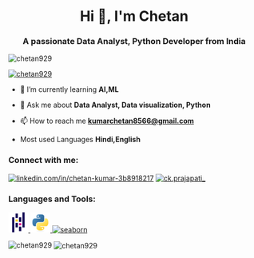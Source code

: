 <h1 align="center">Hi 👋, I'm Chetan</h1>
<h3 align="center">A passionate Data Analyst, Python Developer from India</h3>

<p align="left"> <img src="https://komarev.com/ghpvc/?username=chetan929&label=Profile%20views&color=0e75b6&style=flat" alt="chetan929" /> </p>

<p align="left"> <a href="https://github.com/ryo-ma/github-profile-trophy"><img src="https://github-profile-trophy.vercel.app/?username=chetan929" alt="chetan929" /></a> </p>

- 🌱 I’m currently learning **AI,ML**

- 💬 Ask me about **Data Analyst, Data visualization, Python**

- 📫 How to reach me **kumarchetan8566@gmail.com**

- Most used Languages **Hindi,English**

<h3 align="left">Connect with me:</h3>
<p align="left">
<a href="https://linkedin.com/in/linkedin.com/in/chetan-kumar-3b8918217" target="blank"><img align="center" src="https://raw.githubusercontent.com/rahuldkjain/github-profile-readme-generator/master/src/images/icons/Social/linked-in-alt.svg" alt="linkedin.com/in/chetan-kumar-3b8918217" height="30" width="40" /></a>
<a href="https://instagram.com/ck.prajapati_" target="blank"><img align="center" src="https://raw.githubusercontent.com/rahuldkjain/github-profile-readme-generator/master/src/images/icons/Social/instagram.svg" alt="ck.prajapati_" height="30" width="40" /></a>
</p>

<h3 align="left">Languages and Tools:</h3>
<p align="left"> <a href="https://pandas.pydata.org/" target="_blank" rel="noreferrer"> <img src="https://raw.githubusercontent.com/devicons/devicon/2ae2a900d2f041da66e950e4d48052658d850630/icons/pandas/pandas-original.svg" alt="pandas" width="40" height="40"/> </a> <a href="https://www.python.org" target="_blank" rel="noreferrer"> <img src="https://raw.githubusercontent.com/devicons/devicon/master/icons/python/python-original.svg" alt="python" width="40" height="40"/> </a> <a href="https://seaborn.pydata.org/" target="_blank" rel="noreferrer"> <img src="https://seaborn.pydata.org/_images/logo-mark-lightbg.svg" alt="seaborn" width="40" height="40"/> </a> </p>

<p><img align="left" src="https://github-readme-stats.vercel.app/api/top-langs?username=chetan929&show_icons=true&locale=en&layout=compact" alt="chetan929" /></p>

<p>&nbsp;<img align="center" src="https://github-readme-stats.vercel.app/api?username=chetan929&show_icons=true&locale=en" alt="chetan929" /></p>
